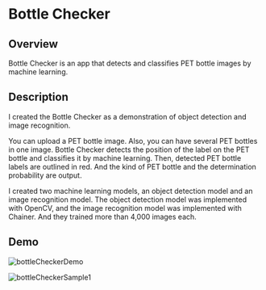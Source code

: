 # Bottle Checker
## Overview
Bottle Checker is an app that detects and classifies PET bottle images by machine learning.

## Description
I created the Bottle Checker as a demonstration of object detection and image recognition.
  

You can upload a PET bottle image. Also, you can have several PET bottles in one image. Bottle Checker detects the position of the label on the PET bottle and classifies it by machine learning. Then, detected PET bottle labels are outlined in red. And  the kind of PET bottle and the determination probability are output. 
  

I created two machine learning models, an object detection model and an image recognition model. 
The object detection model was implemented with OpenCV, and the image recognition model was implemented with Chainer. 
And they trained more than 4,000 images each.

## Demo

![bottleCheckerDemo](https://github.com/takitaki7474/algorithm-research/blob/master/gifs_and_images/bottle_checker.gif)
  

![bottleCheckerSample1](https://github.com/takitaki7474/algorithm-research/blob/images/bottleChecker_images/bottle_checker_sample1.png)

